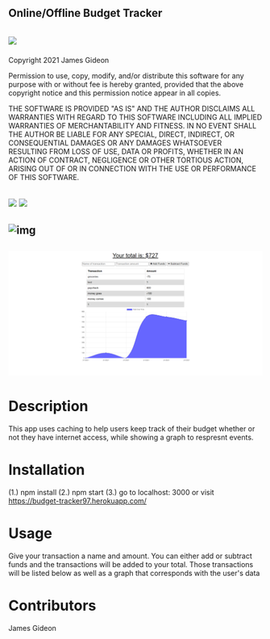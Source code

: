 
## Online/Offline Budget Tracker
## ![](https://img.shields.io/badge/License-ISC-green)
Copyright 2021 James Gideon

Permission to use, copy, modify, and/or distribute this software for any purpose with or without fee is hereby granted, provided that the above copyright notice and this permission notice appear in all copies.

THE SOFTWARE IS PROVIDED "AS IS" AND THE AUTHOR DISCLAIMS ALL WARRANTIES WITH REGARD TO THIS SOFTWARE INCLUDING ALL IMPLIED WARRANTIES OF MERCHANTABILITY AND FITNESS. IN NO EVENT SHALL THE AUTHOR BE LIABLE FOR ANY SPECIAL, DIRECT, INDIRECT, OR CONSEQUENTIAL DAMAGES OR ANY DAMAGES WHATSOEVER RESULTING FROM LOSS OF USE, DATA OR PROFITS, WHETHER IN AN ACTION OF CONTRACT, NEGLIGENCE OR OTHER TORTIOUS ACTION, ARISING OUT OF OR IN CONNECTION WITH THE USE OR PERFORMANCE OF THIS SOFTWARE.
## ![](https://img.shields.io/badge/Github-Jamgid-orange) ![](https://img.shields.io/badge/Email-Jamgid@yahoo.com-blue)
## ![img](https://avatars.githubusercontent.com/u/69053531?size=250)
## ![img](https://github.com/Jamgid/Online-Offline-Budget-Tracker/blob/main/assets/images/budget-tracker.png?raw=true)

# Description
This app uses caching to help users keep track of their budget whether or not they have internet access, while showing a graph to respresnt events.
# Installation
(1.) npm install  (2.) npm start  (3.) go to localhost: 3000 or visit https://budget-tracker97.herokuapp.com/
# Usage
Give your transaction a name and amount. You can either add or subtract funds and the transactions will be added to your total. Those transactions will be listed below as well as a graph that corresponds with the user's data
# Contributors
James Gideon
